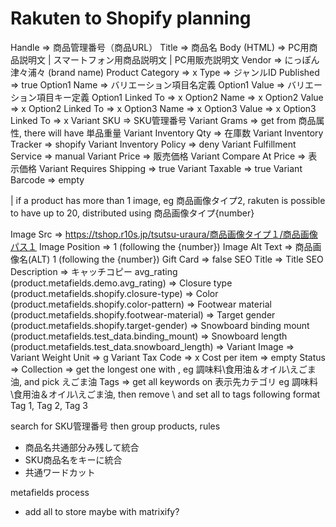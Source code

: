 # Rakuten to Shopify planning
Handle => 商品管理番号（商品URL）
Title => 商品名
Body (HTML) => PC用商品説明文 | スマートフォン用商品説明文 | PC用販売説明文
Vendor => にっぽん津々浦々 (brand name)
Product Category => x
Type => ジャンルID
Published => true
Option1 Name => バリエーション項目名定義
Option1 Value => バリエーション項目キー定義
Option1 Linked To => x
Option2 Name => x
Option2 Value => x
Option2 Linked To => x
Option3 Name => x
Option3 Value => x
Option3 Linked To => x
Variant SKU => SKU管理番号
Variant Grams => get from 商品属性, there will have 単品重量
Variant Inventory Qty => 在庫数
Variant Inventory Tracker => shopify
Variant Inventory Policy => deny
Variant Fulfillment Service => manual
Variant Price => 販売価格
Variant Compare At Price => 表示価格
Variant Requires Shipping => true
Variant Taxable => true
Variant Barcode => empty

| if a product has more than 1 image, eg 商品画像タイプ2, rakuten is possible to have up to 20, distributed using 商品画像タイプ{number}

Image Src => https://tshop.r10s.jp/tsutsu-uraura/商品画像タイプ１/商品画像パス１
Image Position => 1 (following the {number})
Image Alt Text => 商品画像名(ALT) 1 (following the {number})
Gift Card => false
SEO Title => Title
SEO Description => キャッチコピー
avg_rating (product.metafields.demo.avg_rating) => 
Closure type (product.metafields.shopify.closure-type) => 
Color (product.metafields.shopify.color-pattern) => 
Footwear material (product.metafields.shopify.footwear-material) => 
Target gender (product.metafields.shopify.target-gender) => 
Snowboard binding mount (product.metafields.test_data.binding_mount) => 
Snowboard length (product.metafields.test_data.snowboard_length) => 
Variant Image => 
Variant Weight Unit => g
Variant Tax Code => x
Cost per item => empty
Status => 
Collection => get the longest one with \, eg 調味料\食用油＆オイル\えごま油, and pick えごま油
Tags => get all keywords on 表示先カテゴリ eg 調味料\食用油＆オイル\えごま油, then remove \ and set all to tags following format Tag 1, Tag 2, Tag 3

search for SKU管理番号 then group products, rules
- 商品名共通部分み残して統合
- SKU商品名をキーに統合
- 共通ワードカット

metafields process
- add all to store maybe with matrixify?